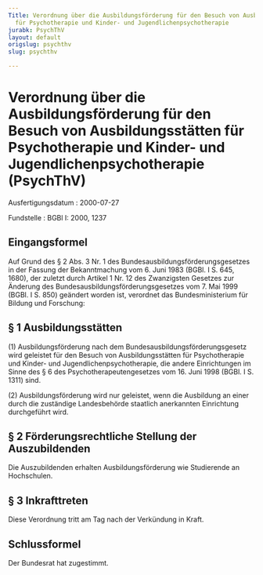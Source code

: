 ```yaml
---
Title: Verordnung über die Ausbildungsförderung für den Besuch von Ausbildungsstätten
  für Psychotherapie und Kinder- und Jugendlichenpsychotherapie
jurabk: PsychThV
layout: default
origslug: psychthv
slug: psychthv

---
```


# Verordnung über die Ausbildungsförderung für den Besuch von Ausbildungsstätten für Psychotherapie und Kinder- und Jugendlichenpsychotherapie (PsychThV)

Ausfertigungsdatum
:   2000-07-27

Fundstelle
:   BGBl I: 2000, 1237

## Eingangsformel

Auf Grund des § 2 Abs. 3 Nr. 1 des Bundesausbildungsförderungsgesetzes
in der Fassung der Bekanntmachung vom 6. Juni 1983 (BGBl. I S. 645,
1680), der zuletzt durch Artikel 1 Nr. 12 des Zwanzigsten Gesetzes zur
Änderung des Bundesausbildungsförderungsgesetzes vom 7. Mai 1999
(BGBl. I S. 850) geändert worden ist, verordnet das Bundesministerium
für Bildung und Forschung:

## § 1 Ausbildungsstätten

(1) Ausbildungsförderung nach dem Bundesausbildungsförderungsgesetz
wird geleistet für den Besuch von Ausbildungsstätten für
Psychotherapie und Kinder- und Jugendlichenpsychotherapie, die andere
Einrichtungen im Sinne des § 6 des Psychotherapeutengesetzes vom 16.
Juni 1998 (BGBl. I S. 1311) sind.

(2) Ausbildungsförderung wird nur geleistet, wenn die Ausbildung an
einer durch die zuständige Landesbehörde staatlich anerkannten
Einrichtung durchgeführt wird.

## § 2 Förderungsrechtliche Stellung der Auszubildenden

Die Auszubildenden erhalten Ausbildungsförderung wie Studierende an
Hochschulen.

## § 3 Inkrafttreten

Diese Verordnung tritt am Tag nach der Verkündung in Kraft.

## Schlussformel

Der Bundesrat hat zugestimmt.

